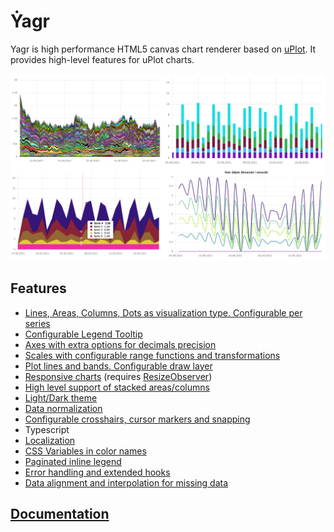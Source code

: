 # Ẏagr

Yagr is high performance HTML5 canvas chart renderer based on [uPlot](https://github.com/leeoniya/uPlot). It provides high-level features for uPlot charts.

<img src="./docs/assets/demo.png" width="800" >

## Features

-   [Lines, Areas, Columns, Dots as visualization type. Configurable per series](./docs/api/visualization.md#visualization-types)
-   [Configurable Legend Tooltip](./docs/plugins/tooltip.md#tooltip)
-   [Axes with extra options for decimals precision](./docs/api/axes.md#axes)
-   [Scales with configurable range functions and transformations](./docs/api/scales.md#scales)
-   [Plot lines and bands. Configurable draw layer](./docs/plugins/plot-lines.md#plot-lines)
-   [Responsive charts](./docs/api/settings.md#settings.adaptive) (requires [ResizeObserver](https://developer.mozilla.org/en-US/docs/Web/API/ResizeObserver))
-   [High level support of stacked areas/columns](./docs/api/scales.md#stacking)
-   [Light/Dark theme](./docs/api/settings.md#Theme)
-   [Data normalization](./docs/api/scales.md#Normalization)
-   [Configurable crosshairs, cursor markers and snapping](./docs/api/cursor.md#cursor)
-   Typescript
-   [Localization](./docs/api/settings.md#localization)
-   [CSS Variables in color names](./docs/api/css.md#css)
-   [Paginated inline legend](./docs/plugins/legend.md#legend)
-   [Error handling and extended hooks](./docs/api/lifecycle.md#hooks)
-   [Data alignment and interpolation for missing data](./docs/api/data-processing.md#data-alignment)

## [Documentation](./docs/index.md)
